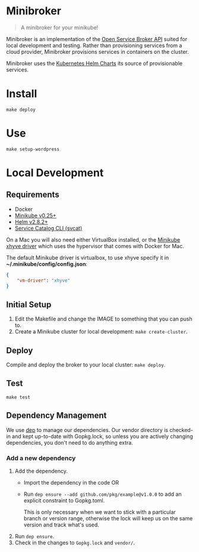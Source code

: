 # Minibroker

> A minibroker for your minikube!

Minibroker is an implementation of the [Open Service Broker API](https://openservicebrokerapi.org)
suited for local development and testing. Rather than provisioning services
from a cloud provider, Minibroker provisions services in containers on the cluster.

Minibroker uses the [Kubernetes Helm Charts](https://github.com/kubernetes/charts) 
its source of provisionable services.

# Install

```
make deploy
```

# Use

```
make setup-wordpress
```

# Local Development

## Requirements

* Docker
* [Minikube v0.25+](https://github.com/kubernetes/minikube/releases/tag/v0.25.0)
* [Helm v2.8.2+](https://helm.sh)
* [Service Catalog CLI (svcat)](https://github.com/kubernetes-incubator/service-catalog/cmd/svcat)

On a Mac you will also need either VirtualBox installed,
or the [Minikube xhyve driver](https://github.com/kubernetes/minikube/blob/master/docs/drivers.md#xhyve-driver)
which uses the hypervisor that comes with Docker for Mac.

The default Minikube driver is virtualbox, to use xhyve specify it in
**~/.minikube/config/config.json**:

```json
{
    "vm-driver": "xhyve"
}
```

## Initial Setup

1. Edit the Makefile and change the IMAGE to something that you can push to.
1. Create a Minikube cluster for local development: `make create-cluster`.

## Deploy

Compile and deploy the broker to your local cluster: `make deploy`.

## Test

`make test`

## Dependency Management

We use [dep](https://golang.github.io/dep) to manage our dependencies. Our vendor
directory is checked-in and kept up-to-date with Gopkg.lock, so unless you are
actively changing dependencies, you don't need to do anything extra.

### Add a new dependency

1. Add the dependency.
    * Import the dependency in the code OR
    * Run `dep ensure --add github.com/pkg/example@v1.0.0` to add an explicit constraint
       to Gopkg.toml.
       
       This is only necessary when we want to stick with a particular branch
       or version range, otherwise the lock will keep us on the same version and track what's used.
2. Run `dep ensure`.
3. Check in the changes to `Gopkg.lock` and `vendor/`.
